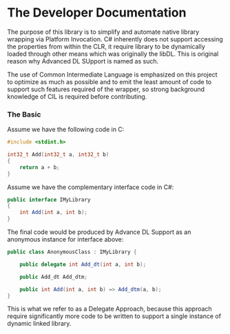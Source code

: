 The Developer Documentation
===========================

The purpose of this library is to simplify and automate native library wrapping via Platform Invocation.
C# inherently does not support accessing the properties from within the CLR, 
it require library to be dynamically loaded through other means which was originally the libDL.
This is original reason why Advanced DL SUpport is named as such.

The use of Common Intermediate Language is emphasized on this project to optimize as much as possible and to emit the 
least amount of code to support such features required of the wrapper, so strong background knowledge of CIL is required 
before contributing.

### The Basic

Assume we have the following code in C:

```c
#include <stdint.h>

int32_t Add(int32_t a, int32_t b)
{
	return a + b;
}
```

Assume we have the complementary interface code in C#:
```cs
public interface IMyLibrary
{
	int Add(int a, int b);
}
```

The final code would be produced by Advance DL Support as an anonymous instance for interface above:

```cs
public class AnonymousClass : IMyLibrary {

	public delegate int Add_dt(int a, int b);

	public Add_dt Add_dtm;

	public int Add(int a, int b) => Add_dtm(a, b);
}
```

This is what we refer to as a Delegate Approach, because this approach require significantly more code to be written to 
support a single instance of dynamic linked library.